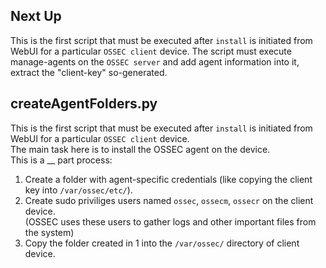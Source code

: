 ## Next Up
This is the first script that must be executed after `install` is initiated from WebUI for a particular `OSSEC client` device. 
The script must execute manage-agents on the `OSSEC server` and add agent information into it, extract the "client-key" so-generated.

## createAgentFolders.py
This is the first script that must be executed after `install` is initiated from WebUI for a particular `OSSEC client` device.  
The main task here is to install the OSSEC agent on the device.  
This is a __ part process:  
1. Create a folder with agent-specific credentials (like copying the client key into `/var/ossec/etc/`).  
2. Create sudo priviliges users named `ossec`, `ossecm`, `ossecr` on the client device.  
  (OSSEC uses these users to gather logs and other important files from the system)
3. Copy the folder created in 1 into the `/var/ossec/` directory of client device.  

